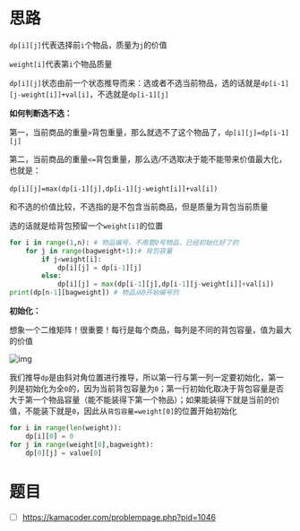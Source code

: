 # 思路

`dp[i][j]`代表选择前`i`个物品，质量为`j`的价值

`weight[i]`代表第`i`个物品质量

`dp[i][j]`状态由前一个状态推导而来：选或者不选当前物品，选的话就是`dp[i-1][j-weight[i]]+val[i]`，不选就是`dp[i-1][j]`

**如何判断选不选：**

第一，当前商品的重量`>`背包重量，那么就选不了这个物品了，`dp[i][j]=dp[i-1][j]`

第二，当前商品的重量`<=`背包重量，那么选/不选取决于能不能带来价值最大化，也就是：

​			`dp[i][j]=max(dp[i-1][j],dp[i-1][j-weight[i]]+val[i])`

和不选的价值比较，不选指的是不包含当前商品，但是质量为背包当前质量

选的话就是给背包预留一个`weight[i]`的位置

```python
for i in range(1,n): # 物品编号，不用管0号物品，已经初始化好了的
    for j in range(bagweight+1):# 背包容量
        if j<weight[i]:
            dp[i][j] = dp[i-1][j]
        else:
            dp[i][j] = max(dp[i-1][j],dp[i-1][j-weight[i]]+val[i])
print(dp[n-1][bagweight]) # 物品从0开始编号的
```





**初始化：**

想象一个二维矩阵！很重要！每行是每个商品，每列是不同的背包容量，值为最大的价值

![img](https://code-thinking-1253855093.file.myqcloud.com/pics/20240730174436.png)

我们推导`dp`是由斜对角位置进行推导，所以第一行与第一列一定要初始化，第一列是初始化为全`0`的，因为当前背包容量为`0`；第一行初始化取决于背包容量是否大于第一个物品容量（能不能装得下第一个物品）；如果能装得下就是当前的价值，不能装下就是`0`，因此从`背包容量=weight[0]`的位置开始初始化

```python
for i in range(len(weight)):
	dp[i][0] = 0
for j in range(weight[0],bagweight):
	dp[0][j] = value[0]
```

# 题目

- [ ] https://kamacoder.com/problempage.php?pid=1046